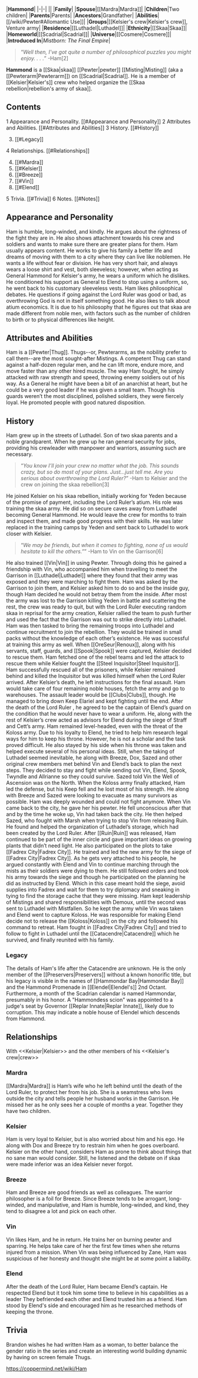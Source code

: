 |**Hammond**|
|-|-|
||
|**Family**|
|**Spouse**|[[Mardra\|Mardra]]|
|**Children**|Two children|
|**Parents**|Parents|
|**Ancestors**|Grandfather|
|**Abilities**|[[/wiki/Pewter#Allomantic Use]]|
|**Groups**|[[Kelsier's crew\|Kelsier's crew]], Venture army|
|**Residence**|[[Luthadel\|Luthadel]]|
|**Ethnicity**|[[Skaa\|Skaa]]|
|**Homeworld**|[[Scadrial\|Scadrial]]|
|**Universe**|[[Cosmere\|Cosmere]]|
|**Introduced In**|*Mistborn: The Final Empire*|

>“*Well then, I've got quite a number of philosophical puzzles you might enjoy. . . .*”
\-Ham[2]


**Hammond** is a [[Skaa\|skaa]] [[Pewter\|pewter]] [[Misting\|Misting]] (aka a [[Pewterarm\|Pewterarm]]) on [[Scadrial\|Scadrial]]. He is a member of [[Kelsier\|Kelsier's]] crew who helped organize the [[Skaa rebellion\|rebellion's army of skaa]].

## Contents

1 Appearance and Personality. [[#Appearance and Personality]] 
2 Attributes and Abilities. [[#Attributes and Abilities]] 
3 History. [[#History]] 

3. [[#Legacy]] 


4 Relationships. [[#Relationships]] 

4. [[#Mardra]] 
4. [[#Kelsier]] 
4. [[#Breeze]] 
4. [[#Vin]] 
4. [[#Elend]] 


5 Trivia. [[#Trivia]] 
6 Notes. [[#Notes]] 


## Appearance and Personality
 
Ham is humble, long-winded, and kindly. He argues about the rightness of the fight they are in. He also shows attachment towards his crew and soldiers and wants to make sure there are greater plans for them.
Ham usually appears content. He works to give his family a better life and dreams of moving with them to a city where they can live like noblemen. He wants a life without fear or division.
He has very short hair, and always wears a loose shirt and vest, both sleeveless; however, when acting as General Hammond for Kelsier's army, he wears a uniform which he dislikes. He conditioned his support as General to Elend to stop using a uniform, so, he went back to his customary sleeveless vests.
Ham likes philosophical debates. He questions if going against the Lord Ruler was good or bad, as overthrowing God is not in itself something good. He also likes to talk about atium economics.
It is due to his philosophy that he figures out that skaa are made different from noble men, with factors such as the number of children to birth or to physical differences like height.

## Attributes and Abilities
Ham is a [[Pewter\|Thug]]. Thugs--or, Pewterarms, as the nobility prefer to call them--are the most sought-after Mistings. A competent Thug can stand against a half-dozen regular men, and he can lift more, endure more, and move faster than any other hired muscle.
The way Ham fought, he simply attacked with raw strength and speed, throwing enemy soldiers out of his way.
As a General he might have been a bit of an anarchist at heart, but he could be a very good leader if he was given a small team. Though his guards weren’t the most disciplined, polished soldiers, they were fiercely loyal. He promoted people with good natured disposition.

## History
Ham grew up in the streets of Luthadel. Son of two skaa parents and a noble grandparent. When he grew up he ran general security for jobs, providing his crewleader with manpower and warriors, assuming such are necessary.

>“*You know I’ll join your crew no matter what the job. This sounds crazy, but so do most of your plans. Just...just tell me. Are you serious about overthrowing the Lord Ruler?*”
\-Ham to Kelsier and the crew on joining the skaa rebellion[3]

He joined Kelsier on his skaa rebellion, initially working for Yeden because of the promise of payment, including the Lord Ruler’s atium. His role was training the skaa army. He did so on secure caves away from Luthadel becoming General Hammond. He would leave the crew for months to train and inspect them, and made good progress with their skills.
He was later replaced in the training camps by Yeden and sent back to Luthadel to work closer with Kelsier.

>“*We may be friends, but when it comes to fighting, none of us would hesitate to kill the others.”*”
\-Ham to Vin on the Garrison[6]

He also trained [[Vin\|Vin]] in using Pewter. Through doing this he gained a friendship with Vin, who accompanied him when travelling to meet the Garrison in [[Luthadel\|Luthadel]] where they found that their army was exposed and they were marching to fight them. Ham was asked by the Garrison to join them, and Kelsier asked him to do so and be the inside guy, though Ham decided he would not betray them from the inside.
After most the army was lost to the Garrison killing Yeden in battle and scattering the rest, the crew was ready to quit, but with the Lord Ruler executing random skaa in reprisal for the army creation, Kelsier rallied the team to push further and used the fact that the Garrison was out to strike directly into Luthadel.
Ham was then tasked to bring the remaining troops into Luthadel and continue recruitment to join the rebellion. They would be trained in small packs without the knowledge of each other’s existence. He was successful at training this army as well.
When [[OreSeur\|Renoux]], along with his servants, staff, guards, and [[Spook\|Spook]] were captured, Kelsier decided to rescue them. Ham fetched one of the rebel teams and led the attack to rescue them while Kelsier fought the [[Steel Inquisitor\|Steel Inquisitor]]. Ham successfully rescued all of the prisoners, while Kelsier remained behind and killed the Inquisitor but was killed himself when the Lord Ruler arrived.
After Kelsier’s death, he left instructions for the final assault. Ham would take care of four remaining noble houses, fetch the army and go to warehouses. The assault leader would be [[Clubs\|Clubs]], though. He managed to bring down Keep Elariel and kept fighting until the end.
After the death of the Lord Ruler , he agreed to be the captain of Elend’s guard on the condition that he would never have to wear a uniform. He, along with the rest of Kelsier’s crew acted as advisors for Elend during the siege of Straff and Cett’s army. Ham remained level-headed, even with the threat of the Koloss army.
Due to his loyalty to Elend, he tried to help him research legal ways for him to keep his throne. However, he is not a scholar and the task proved difficult. He also stayed by his side when his throne was taken and helped execute several of his personal ideas. Still, when the taking of Luthadel seemed inevitable, he along with Breeze, Dox, Sazed and other original crew members met behind Vin and Elend’s back to plan the next steps.
They decided to stay and fight while sending out Vin, Elend, Spook, Twyndle and Allrianne so they could survive. Sazed told Vin the Well of Ascension was on the North.
When the Koloss army finally attacked, Ham led the defense, but his Keep fell and he lost most of his strength. He along with Breeze and Sazed were looking to evacuate as many survivors as possible. Ham was deeply wounded and could not fight anymore. When Vin came back to the city, he gave her his pewter. He fell unconscious after that and by the time he woke up, Vin had taken back the city. He then helped Sazed, who fought with Marsh when trying to stop Vin from releasing Ruin. He found and helped the organization of Luthadel’s storage, which had been created by the Lord Ruler.
After [[Ruin\|Ruin]] was released, Ham continued to be part of the inner circle and gave important ideas on growing plants that didn’t need light. He also participated on the plots to take [[Fadrex City\|Fadrex City]].
He trained and led the new army for the siege of [[Fadrex City\|Fadrex City]]. As he gets very attached to his people, he argued constantly with Elend and Vin to continue marching through the mists as their soldiers were dying to them.
He still followed orders and took his army towards the siege and though he participated on the planning he did as instructed by Elend. Which in this case meant hold the siege, avoid supplies into Fadrex and wait for them to try diplomacy and sneaking in tying to find the storage cache that they were missing.
Ham kept leadership of Mistings and shared responsibilities with Demoux, until the second was sent to Luthadel with Mistfallen. So he kept the army while Vin was taken and Elend went to capture Koloss.
He was responsible for making Elend decide not to release the [[Koloss\|Koloss]] on the city and followed his command to retreat.
Ham fought in [[Fadrex City\|Fadrex City]] and tried to follow to fight in Luthadel until the [[Catacendre\|Catacendre]] which he survived, and finally reunited with his family.

### Legacy
The details of Ham's life after the Catacendre are unknown. He is the only member of the [[Preservers\|Preservers]] without a known honorific title, but his legacy is visible in the names of [[Hammondar Bay\|Hammondar Bay]] and the Hammond Promenade in [[Elendel\|Elendel's]] 2nd Octant. Furthermore, a month of the Scadrian calendar is named Hammondar, presumably in his honor.
A "Hammondess scion" was appointed to a judge's seat by Governor [[Replar Innate\|Replar Innate]], likely due to corruption. This may indicate a noble house of Elendel which descends from Hammond.

## Relationships
  With <<Kelsier\|Kelsier>> and the other members of his <<Kelsier's crew\|crew>>
### Mardra
[[Mardra\|Mardra]] is Ham’s wife who he left behind until the death of the Lord Ruler, to protect her from his job. She is a seamstress who lives outside the city and tells people her husband works in the Garrison. He missed her as he only sees her a couple of months a year. Together they have two children.

### Kelsier
Ham is very loyal to Kelsier, but is also worried about him and his ego. He along with Dox and Breeze try to restrain him when he goes overboard. Kelsier on the other hand, considers Ham as prone to think about things that no sane man would consider. Still, he listened and the debate on if skaa were made inferior was an idea Kelsier never forgot.

### Breeze
Ham and Breeze are good friends as well as colleagues. The warrior philosopher is a foil for Breeze. Since Breeze tends to be arrogant, long-winded, and manipulative, and Ham is humble, long-winded, and kind, they tend to disagree a lot and pick on each other.

### Vin
Vin likes Ham, and he in return. He trains her on burning pewter and sparring. He helps take care of her the first few times when she returns injured from a mission. When Vin was being influenced by Zane, Ham was suspicious of her honesty and thought she might be at some point a liability.

### Elend
After the death of the Lord Ruler, Ham became Elend’s captain. He respected Elend but it took him some time to believe in his capabilities as a leader They befriended each other and Elend trusted him as a friend. Ham stood by Elend's side and encouraged him as he researched methods of keeping the throne.

## Trivia
Brandon wishes he had written Ham as a woman, to better balance the gender ratio in the series and create an interesting world building dynamic by having on screen female Thugs.


https://coppermind.net/wiki/Ham
